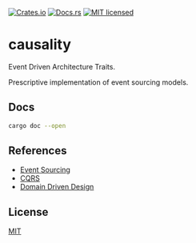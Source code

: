 [![Crates.io](https://img.shields.io/crates/v/causality.svg)](https://crates.io/crates/causality)
[![Docs.rs]( https://docs.rs/causality/badge.svg)](https://docs.rs/crate/causality)
[![MIT licensed](https://img.shields.io/badge/license-MIT-blue.svg)](https://github.com/gregl83/causality/blob/master/LICENSE)
# causality

Event Driven Architecture Traits.

Prescriptive implementation of event sourcing models.

## Docs

```bash
cargo doc --open
```

## References

- [Event Sourcing](https://martinfowler.com/eaaDev/EventSourcing.html)
- [CQRS](https://martinfowler.com/bliki/CQRS.html)
- [Domain Driven Design](https://martinfowler.com/tags/domain%20driven%20design.html)

## License

[MIT](LICENSE)
